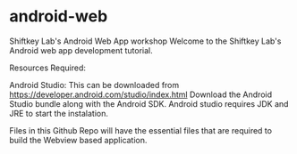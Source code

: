 # android-web
Shiftkey Lab's Android Web App workshop
Welcome to the Shiftkey Lab's Android web app development tutorial. 

Resources Required: 

Android Studio: 
This can be downloaded from https://developer.android.com/studio/index.html 
Download the Android Studio bundle along with the Android SDK. 
Android studio requires JDK and JRE to start the instalation. 

Files in this Github Repo will have the essential files that are required to build the Webview based application.

